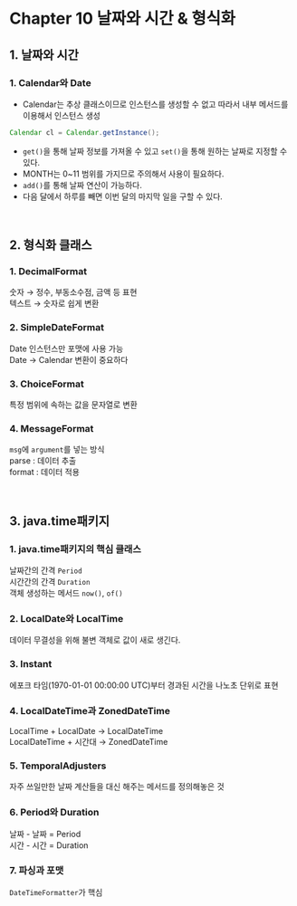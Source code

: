 # Chapter 10 날짜와 시간 & 형식화

## 1. 날짜와 시간

### 1. Calendar와 Date

- Calendar는 추상 클래스이므로 인스턴스를 생성할 수 없고 따라서 내부 메서드를 이용해서 인스턴스 생성

```java
Calendar cl = Calendar.getInstance();
```

- `get()`을 통해 날짜 정보를 가져올 수 있고 `set()`을 통해 원하는 날짜로 지정할 수 있다.
- MONTH는 0~11 범위를 가지므로 주의해서 사용이 필요하다.
- `add()`를 통해 날짜 연산이 가능하다.
- 다음 달에서 하루를 빼면 이번 달의 마지막 일을 구할 수 있다.

<br>

## 2. 형식화 클래스

### 1. DecimalFormat

숫자 → 정수, 부동소수점, 금액 등 표현  
텍스트 → 숫자로 쉽게 변환

### 2. SimpleDateFormat

Date 인스턴스만 포맷에 사용 가능  
Date → Calendar 변환이 중요하다

### 3. ChoiceFormat

특정 범위에 속하는 값을 문자열로 변환

### 4. MessageFormat

`msg`에 `argument`를 넣는 방식  
parse : 데이터 추출  
format : 데이터 적용

<br>

## 3. java.time패키지

### 1. java.time패키지의 핵심 클래스

날짜간의 간격 `Period`  
시간간의 간격 `Duration`  
객체 생성하는 메서드 `now()`, `of()`

### 2. LocalDate와 LocalTime

데이터 무결성을 위해 불변 객체로 값이 새로 생긴다.

### 3. Instant

에포크 타임(1970-01-01 00:00:00 UTC)부터 경과된 시간을 나노초 단위로 표현

### 4. LocalDateTime과 ZonedDateTime

LocalTime + LocalDate → LocalDateTime  
LocalDateTime + 시간대 → ZonedDateTime

### 5. TemporalAdjusters

자주 쓰일만한 날짜 계산들을 대신 해주는 메서드를 정의해놓은 것

### 6. Period와 Duration

날짜 - 날짜 = Period  
시간 - 시간 = Duration

### 7. 파싱과 포맷

`DateTimeFormatter`가 핵심